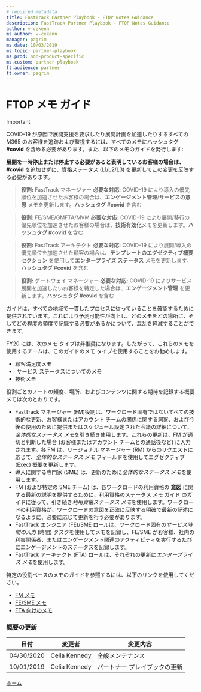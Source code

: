 ```yaml
---
# required metadata  
title: FastTrack Partner Playbook - FTOP Notes Guidance 
description: FastTrack Partner Playbook - FTOP Notes Guidance 
author: v-cekenn
ms.author: v-cekenn 
manager: pagrim
ms.date: 10/03/2019  
ms.topic: partner-playbook  
ms.prod: non-product-specific
ms.custom: partner-playbook  
ft.audience: partner
ft.owner: pagrim
---
```


# FTOP メモ ガイド

> [!IMPORTANT]
> COVID-19 が原因で展開支援を要求したり展開計画を加速したりするすべての M365 のお客様を追跡および監視するには、すべてのメモにハッシュタグ **#covid** を含める必要があります。また、以下のメモのガイドを発行します:  
>
> **展開を一時停止または停止する必要があると表明しているお客様の場合は、#covid** を追加せずに、資格ステータス (L1/L2/L3) を更新してこの変更を反映する必要があります。

>**役割:** FastTrack マネージャー
>**必要な対応:** COVID-19 により導入の優先順位を加速させたお客様の場合は、**エンゲージメント管理**/**サービスの意思** メモを更新します。**ハッシュタグ #covid** を含む

>**役割:** FE/SME/GMFTA/MVM
>**必要な対応:** COVID-19 により展開/移行の優先順位を加速させたお客様の場合は、**技術有効化**メモを更新します。**ハッシュタグ #covid** を含む

>**役割:** FastTrack アーキテクト
>**必要な対応:** COVID-19 により展開/導入の優先順位を加速させた顧客の場合は、**テンプレートのエグゼクティブ概要セクション** を使用して**エンタープライズ ステータス** メモを更新します。**ハッシュタグ #covid** を含む

>**役割:** ゲートウェイ マネージャー
>**必要な対応:** COVID-19 によりサービス展開を加速したいお客様を特定した場合は、**エンゲージメント管理** を更新します。**ハッシュタグ #covid** を含む

ガイドは、すべての地域で一貫したプロセスに従っていることを確認するために提供されています。これにより予測可能性が向上し、どのメモをどの場所に、そしてどの程度の頻度で記録する必要があるかについて、混乱を軽減することができます。

FY20 には、次のメモ タイプは非推奨になります。したがって、これらのメモを使用するチームは、このガイドのメモ タイプを使用することをお勧めします。

 -  顧客満足度メモ
 -  ​ サービス ステータスについてのメモ
 -  技術メモ

役割ごとのノートの頻度、場所、およびコンテンツに関する期待を記録する概要メモは次のとおりです。

 -  FastTrack マネージャー (FM)​ 役割は、ワークロード固有ではないすべての技術的な更新、お客様またはアカウント チームの関係に関する洞察、および今後の使用のために提供またはスケジュール設定された会議の詳細について、*全体的なステータス メモ*を引き続き使用します。これらの更新は、FM が適切と判断した場合 (お客様またはアカウント チームとの通話後など) に入力されます。各 FM は、リージョナル マネージャー (RM) からのリクエストに応じて、*全体的なステータス メモ* フィールドを使用してエグゼクティブ (Exec) 概要を更新します。
 -  導入に関する専門家 (SME) は、更新のために*全体的なステータス メモ*を使用します。
 -  FM (および特定の SME チーム) は、各ワークロードの利用資格の **意図** に関する最新の説明を提供するために、[利用資格のステータス メモ ガイド](status-guidance-entitlement-status-notes-partner.md) のガイドに従って、引き続き*利用資格ステータス メモ*を使用します。ワークロードの利用資格が、ワークロードの意図を正確に反映する明確で最新の記述になるように、必要に応じて更新を行う必要があります。
 -  FastTrack エンジニア (FE)/SME ロールは、ワークロード固有の*サービス時間の入力* (時間) タスクを使用してメモを記録し、FE/SME がお客様、社内の利害関係者、またはエンゲージメント関連のアクティビティを実行するたびにエンゲージメントのステータスを記録します。
 -  FastTrack アーキテクト (FTA) ロールは、それぞれの更新に*エンタープライズ メモ*を使用します。

特定の役割ベースのメモのガイドを参照するには、以下のリンクを使用してください。

-  [FM メモ](guidance-fm-notes-partner-jp.md)
-  [FE/SME メモ](guidance-fe-sme-notes-partner-jp.md)
-  [FTA 向けのメモ](guidance-fta-notes-partner-jp.md)

### 概要の更新

|日付|変更者|変更内容|
|---------|---------------|----------------------------|
|04/30/2020| Celia Kennedy| 全般メンテナンス|
|10/01/2019| Celia Kennedy| パートナー プレイブックの更新|

[ホーム](http://partner-docs.microsoft.com)

